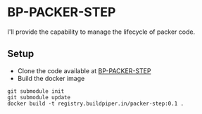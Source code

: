 # BP-PACKER-STEP

I'll provide the capability to manage the lifecycle of packer code.


## Setup
* Clone the code available at [BP-PACKER-STEP](https://github.com/OT-BUILDPIPER-MARKETPLACE/BP-PACKER-STEP)
* Build the docker image

```
git submodule init
git submodule update
docker build -t registry.buildpiper.in/packer-step:0.1 . 
```
